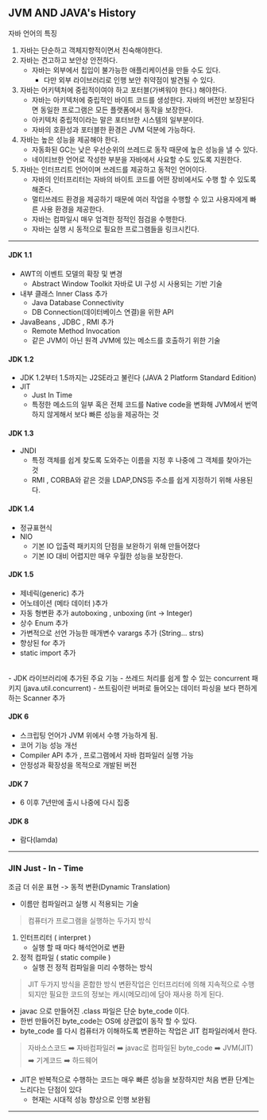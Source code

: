 ## JVM AND  JAVA's History


자바 언어의 특징 

1. 자바는 단순하고 객체지향적이면서 친숙해야한다.
2. 자바는 견고하고 보안상 안전하다.
   - 자바는 외부에서 칩입이 불가능한 애플리케이션을 만들 수도 있다.
     - 다만 외부 라이브러리로 인행 보안 취약점이 발견될 수 있다.
3. 자바는 어키텍처에 중립적이여야 하고 포터블(가벼워야 한다.) 해야한다.
   - 자바는 아키텍처에 중립적인 바이트 코드를 생성한다. 자바의 버전만 보장된다면 동일한 프로그램은 모든 플랫폼에서 동작을 보장한다.
   - 아키텍처 중립적이라는 말은 포터브한 시스템의 일부분이다.
   - 자바의 호환성과 포터블한 환경은 JVM 덕분에 가능하다.
4. 자바는 높은 성능을 제공해야 한다.
   - 자동화된 GC는 낮은 우선순위의 쓰레드로 동작 때문에 높은 성능을 낼 수 있다.
   - 네이티브한 언어로 작성한 부분을 자바에서 사요할 수도 있도록 지원한다.
5. 자바는 인터프리트 언어이며 쓰레드를 제공하고 동적인 언어이다.
   - 자바의 인터프리터는 자바의 바이트 코드를 어떤 장비에서도 수행 할 수 있도록 해준다.
   - 멀티쓰레드 환경을 제공하기 때문에 여러 작업을 수행할 수 있고 사용자에게 빠른 사용 환경을 제공한다.
   - 자바는 컴파일시 매우 엄격한 정적인 점검을 수행한다.
   - 자바는 실행 시 동적으로 필요한 프로그램들을 링크시킨다.


----

#### JDK 1.1
- AWT의 이벤트 모델의 확장 및 변경
  - Abstract Window Toolkit 자바로  UI 구성 시 사용되는 기반 기술
- 내부 클래스 Inner Class 추가
  - Java Database Connectivity
  - DB Connection(데이터베이스 연결)을 위한 API
- JavaBeans , JDBC , RMI 추가
  - Remote Method Invocation
  - 같은 JVM이 아닌 원격 JVM에 있는 메소드를 호출하기 위한 기술


#### JDK 1.2
- JDK 1.2부터 1.5까지는 J2SE라고 불린다 (JAVA 2 Platform Standard Edition)
- JIT 
  - Just In Time
  - 특정한 메소드의 일부 혹은 전체 코드를 Native code을 변화해 JVM에서  번역하지 않게해서 보다 빠른 성능을 제공하는 것

#### JDK 1.3
- JNDI
  - 특정 객체를 쉽게 찾도록 도와주는 이름을 지정 후 나중에 그 객체를 찾아가는 것
  - RMI , CORBA와 같은 것을 LDAP,DNS등 주소를 쉽게 지정하기 위해 사용된다.

#### JDK 1.4
- 정규표현식
- NIO
  - 기본 IO 입출력 패키지의 단점을 보완하기 위해 만들어졌다
  - 기본 IO 대비 어렵지만 매우 우월한 성능을 보장한다.

#### JDK 1.5
- 제네릭(generic) 추가
- 어노테이션 (메타 데이터 )추가
- 자동 형변환 추가 autoboxing , unboxing (int -> Integer)
- 상수 Enum 추가
- 가변적으로 선언 가능한 매개변수 varargs 추가 (String... strs) 
- 향상된 for 추가
- static import 추가<br>
<br>
- JDK 라이브러리에 추가된 주요 기능 
  - 쓰레드 처리를 쉽게 할 수 있는 concurrent 패키지 (java.util.concurrent)
  - 쓰트림이란 버퍼로 들어오는 데이터 파싱을 보다 편하게 하는 Scanner 추가


#### JDK 6
- 스크립팅 언어가 JVM 위에서 수행 가능하게 됨.
- 코어 기능 성능 개선
- Compiler API 추가 , 프로그램에서 자바 컴파일러 실행 가능
- 안정성과 확장성을 목적으로 개발된 버전


#### JDK 7 
- 6 이후 7년만에 출시 나중에 다시 집중

#### JDK 8
- 람다(lamda)

-----


### JIN Just - In - Time

조금 더 쉬운 표현 -> 동적 변환(Dynamic Translation)
- 이름만 컴파일러고 실행 시 적용되는 기술


> 컴퓨터가 프로그램을 실행하는 두가지 방식
1. 인터프리터 ( interpret )
   - 실행 할 때 마다 해석언어로 변환
2. 정적 컴파일 ( static compile )
   - 실행 전 정적 컴파일을 미리 수행하는 방식

> JIT 두가지 방식을 혼합한 방식 변환작업은 인터프리터에 의해 지속적으로 수행되지만 필요한 코드의 정보는 캐시(메모리)에 담아 재사용 하게 된다.

- javac 으로 만들어진 .class 파일은 단순 byte_code 이다.
- 한번 만들어진 byte_code는 OS에 상관없이 동작 할 수 있다.
- byte_code 를 다시 컴퓨터가 이해하도록 변환하는 작업은 JIT 컴파일러에서 한다.


> 자바소스코드 ➡️ 자바컴파일러 ➡️ javac로 컴파일된 byte_code  ➡️ JVM(JIT)  ➡️ 기계코드  ➡️ 하드웨어 

- JIT은 반복적으로 수행하는 코드는 매우 빠른 성능을 보장하지만 처음 변환 단계는 느리다는 단점이 있다
  - 현재는 시대적 성능 향상으로 인행 보완됨



-----


